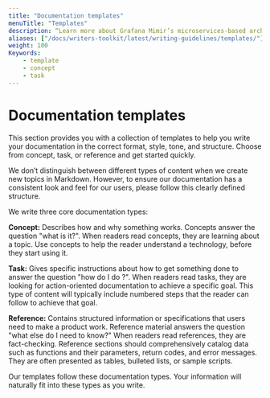 ```yaml
---
title: "Documentation templates"
menuTitle: "Templates"
description: “Learn more about Grafana Mimir’s microservices-based architecture”
aliases: ["/docs/writers-toolkit/latest/writing-guidelines/templates/"]
weight: 100
Keywords:
    - template
    - concept
    - task
---
```


# Documentation templates

This section provides you with a collection of templates to help you write your documentation in the correct format, style, tone, and structure.
Choose from concept, task, or reference and get started quickly.

We don’t distinguish between different types of content when we create new topics in Markdown. However, to ensure our documentation has a consistent look and feel for our users, please follow this clearly defined structure.

We write three core documentation types:

**Concept:** Describes how and why something works. Concepts answer the question "what is it?". When readers read concepts, they are learning about a topic. Use concepts to help the reader understand a technology, before they start using it.

**Task:** Gives specific instructions about how to get something done to answer the question "how do I do <insert task>?". When readers read tasks, they are looking for action-oriented documentation to achieve a specific goal. This type of content will typically include numbered steps that the reader can follow to achieve that goal.

**Reference:** Contains structured information or specifications that users need to make a product work. Reference material answers the question "what else do I need to know?" When readers read references, they are fact-checking. Reference sections should comprehensively catalog data such as functions and their parameters, return codes, and error messages. They are often presented as tables, bulleted lists, or sample scripts.

Our templates follow these documentation types. Your information will naturally fit into these types as you write.